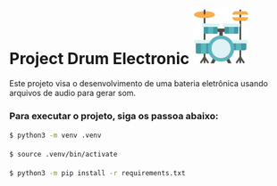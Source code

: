 # Project Drum Electronic <img src="./img/bateria.png" width=100>
Este projeto visa o desenvolvimento de uma bateria eletrônica usando arquivos de audio para gerar som.

### Para executar o projeto, siga os passoa abaixo:

```bash
$ python3 -m venv .venv

$ source .venv/bin/activate

$ python3 -m pip install -r requirements.txt
```
